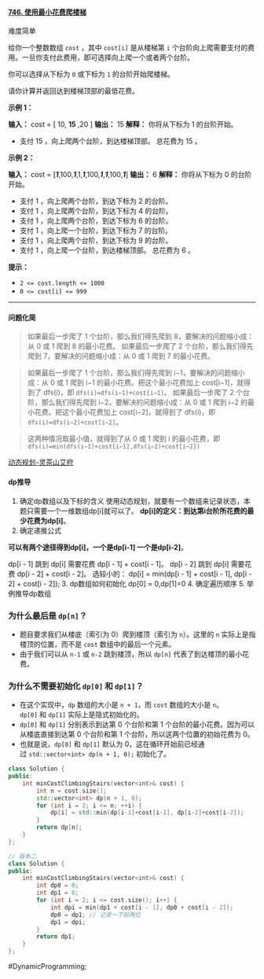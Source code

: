 #### [746. 使用最小花费爬楼梯](https://leetcode.cn/problems/min-cost-climbing-stairs/)

难度简单

给你一个整数数组 `cost` ，其中 `cost[i]` 是从楼梯第 `i` 个台阶向上爬需要支付的费用。一旦你支付此费用，即可选择向上爬一个或者两个台阶。

你可以选择从下标为 `0` 或下标为 `1` 的台阶开始爬楼梯。

请你计算并返回达到楼梯顶部的最低花费。

**示例 1：**

**输入：** cost = \[ 10, **15** ,20 \]
**输出：** 15
**解释：** 你将从下标为 1 的台阶开始。
- 支付 15 ，向上爬两个台阶，到达楼梯顶部。
总花费为 15 。

**示例 2：**

**输入：** cost = \[_**1**_,100,_**1**_,1,_**1**_,100,_**1**_,_**1**_,100,_**1**_\]
**输出：** 6
**解释：** 你将从下标为 0 的台阶开始。
- 支付 1 ，向上爬两个台阶，到达下标为 2 的台阶。
- 支付 1 ，向上爬两个台阶，到达下标为 4 的台阶。
- 支付 1 ，向上爬两个台阶，到达下标为 6 的台阶。
- 支付 1 ，向上爬一个台阶，到达下标为 7 的台阶。
- 支付 1 ，向上爬两个台阶，到达下标为 9 的台阶。
- 支付 1 ，向上爬一个台阶，到达楼梯顶部。
总花费为 6 。

**提示：**

-   `2 <= cost.length <= 1000`
-   `0 <= cost[i] <= 999`

---- ----
#### 问题化简
> 如果最后一步爬了 1 个台阶，那么我们得先爬到 8，要解决的问题缩小成：从 0 或 1 爬到 8 的最小花费。
> 如果最后一步爬了 2 个台阶，那么我们得先爬到 7，要解决的问题缩小成：从 0 或 1 爬到 7 的最小花费。

>如果最后一步爬了 1 个台阶，那么我们得先爬到 i−1，要解决的问题缩小成：从 0 或 1 爬到 i−1 的最小花费。把这个最小花费加上 cost[i−1]，就得到了 dfs(i)，即 `dfs(i)=dfs(i−1)+cost[i−1]`。
 如果最后一步爬了 2 个台阶，那么我们得先爬到 i−2，要解决的问题缩小成：从 0 或 1 爬到 i−2 的最小花费。把这个最小花费加上 cost[i−2]，就得到了 dfs(i)，即 `dfs(i)=dfs(i−2)+cost[i−2]`。

> 这两种情况取最小值，就得到了从 0 或 1 爬到 i 的最小花费，即
` dfs(i)=min(dfs(i−1)+cost[i−1],dfs(i−2)+cost[i−2])`

[动态规划-灵茶山艾府](https://leetcode.cn/problems/min-cost-climbing-stairs/solutions/2569116/jiao-ni-yi-bu-bu-si-kao-dong-tai-gui-hua-j99e/)

#### dp推导
1.  确定dp数组以及下标的含义
使用动态规划，就要有一个数组来记录状态，本题只需要一个一维数组dp[i]就可以了。
**dp\[i]的定义：到达第i台阶所花费的最少花费为dp\[i]**。
2.  确定递推公式

**可以有两个途径得到dp[i]，一个是dp[i-1] 一个是dp[i-2]**。

dp\[i - 1] 跳到 dp\[i] 需要花费 dp\[i - 1] + cost\[i - 1]。
dp\[i - 2] 跳到 dp\[i] 需要花费 dp\[i - 2] + cost\[i - 2]。
选较小的：
dp\[i] = min(dp\[i - 1] + cost\[i - 1], dp\[i - 2] + cost\[i - 2]);
3.  dp数组如何初始化
dp\[0] = 0,dp\[1]=0
4.  确定遍历顺序
5. 举例推导dp数组

### 为什么最后是 `dp[n]`？

- 题目要求我们从楼底（索引为 0）爬到楼顶（索引为 `n`）。这里的 `n` 实际上是指楼顶的位置，而不是 `cost` 数组中的最后一个元素。
- 由于我们可以从 `n-1` 或 `n-2` 跳到楼顶，所以 `dp[n]` 代表了到达楼顶的最小花费。

### 为什么不需要初始化 `dp[0]` 和 `dp[1]`？

- 在这个实现中，`dp` 数组的大小是 `n + 1`，而 `cost` 数组的大小是 `n`。`dp[0]` 和 `dp[1]` 实际上是隐式初始化的。
- `dp[0]` 和 `dp[1]` 分别表示到达第 0 个台阶和第 1 个台阶的最小花费。因为可以从楼底直接到达第 0 个台阶和第 1 个台阶，所以这两个位置的初始花费为 0。
- 也就是说，`dp[0]` 和 `dp[1]` 默认为 0，这在循环开始前已经通过 `std::vector<int> dp(n + 1, 0);` 初始化了。

```cpp
class Solution {
public:
    int minCostClimbingStairs(vector<int>& cost) {
        int n = cost.size();
        std::vector<int> dp(n + 1, 0);
        for (int i = 2; i <= n; ++i) {
            dp[i] = std::min(dp[i-1]+cost[i-1], dp[i-2]+cost[i-2]);
        }
        return dp[n];
    }
};
```

```cpp
// 版本二
class Solution {
public:
    int minCostClimbingStairs(vector<int>& cost) {
        int dp0 = 0;
        int dp1 = 0;
        for (int i = 2; i <= cost.size(); i++) {
            int dpi = min(dp1 + cost[i - 1], dp0 + cost[i - 2]);
            dp0 = dp1; // 记录一下前两位
            dp1 = dpi;
        }
        return dp1;
    }
};
```
#DynamicProgramming;
